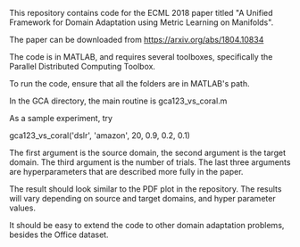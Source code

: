 This repository contains code for  the ECML 2018 paper titled
"A Unified Framework for Domain Adaptation using Metric Learning on Manifolds".

The paper can be downloaded from https://arxiv.org/abs/1804.10834

The code is in MATLAB, and requires several toolboxes, specifically
the Parallel Distributed Computing Toolbox.

To run the code, ensure that all the folders are in MATLAB's path. 

In the GCA directory, the main routine is gca123_vs_coral.m

As a sample experiment, try

gca123_vs_coral('dslr', 'amazon', 20, 0.9, 0.2, 0.1)

The first argument is the source domain, the second argument is the
target domain.  The third argument is the number of trials.  The last
three arguments are hyperparameters that are described more fully in
the paper.

The result should look similar to the PDF plot in the repository. The results will vary depending on source and target domains, and hyper parameter values.

It should be easy to extend the code to other domain adaptation
problems, besides the Office dataset.


